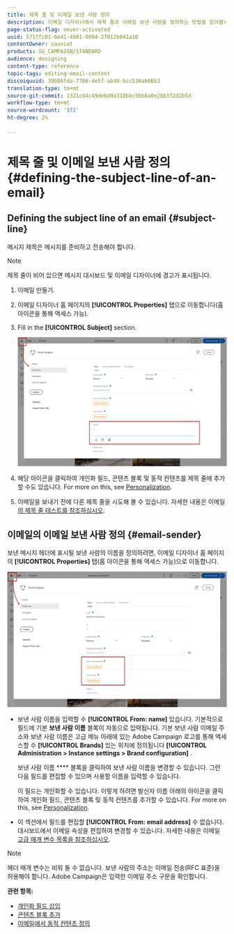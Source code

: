 ```yaml
---
title: 제목 줄 및 이메일 보낸 사람 정의
description: 이메일 디자이너에서 제목 줄과 이메일 보낸 사람을 정의하는 방법을 알아봅니다.
page-status-flag: never-activated
uuid: 571ffc01-6e41-4501-9094-2f812b041a10
contentOwner: sauviat
products: SG_CAMPAIGN/STANDARD
audience: designing
content-type: reference
topic-tags: editing-email-content
discoiquuid: 39b86fda-7766-4e5f-ab48-bcc536ab66b3
translation-type: tm+mt
source-git-commit: 1321c84c49de6d9a318bbc5bb8a0e28b332d2b5d
workflow-type: tm+mt
source-wordcount: '372'
ht-degree: 2%

---
```



# 제목 줄 및 이메일 보낸 사람 정의{#defining-the-subject-line-of-an-email}

## Defining the subject line of an email {#subject-line}

메시지 제목은 메시지를 준비하고 전송해야 합니다.

>[!NOTE]
>
>제목 줄이 비어 있으면 메시지 대시보드 및 이메일 디자이너에 경고가 표시됩니다.

1. 이메일 만들기.
1. 이메일 디자이너 홈 페이지의 **[!UICONTROL Properties]** 탭으로 이동합니다(홈 아이콘을 통해 액세스 가능).
1. Fill in the **[!UICONTROL Subject]** section.

   ![](assets/email_designer_subject.png)

1. 해당 아이콘을 클릭하여 개인화 필드, 콘텐츠 블록 및 동적 컨텐츠를 제목 줄에 추가할 수도 있습니다. For more on this, see [Personalization](../../designing/using/personalization.md).
1. 이메일을 보내기 전에 다른 제목 줄을 시도해 볼 수 있습니다. 자세한 내용은 이메일 [의 제목 줄 테스트를 참조하십시오](../../sending/using/testing-subject-line-email.md).

## 이메일의 이메일 보낸 사람 정의 {#email-sender}

보낸 메시지 헤더에 표시될 보낸 사람의 이름을 정의하려면, 이메일 디자이너 홈 페이지의 **[!UICONTROL Properties]** 탭(홈 아이콘을 통해 액세스 가능)으로 이동합니다.

![](assets/delivery_content_edition16.png)

* 보낸 사람 이름을 입력할 수 **[!UICONTROL From: name]** 있습니다. 기본적으로 필드에 기본 **보낸 사람 이름** 블록이 자동으로 입력됩니다. 기본 보낸 사람 이메일 주소와 보낸 사람 이름은 고급 메뉴 아래에 있는 Adobe Campaign 로고를 통해 액세스할 수 **[!UICONTROL Brands]** 있는 위치에 정의됩니다 **[!UICONTROL Administration > Instance settings > Brand configuration]** .

   보낸 사람 이름 **** 블록을 클릭하여 보낸 사람 이름을 변경할 수 있습니다. 그런 다음 필드를 편집할 수 있으며 사용할 이름을 입력할 수 있습니다.

   이 필드는 개인화할 수 있습니다. 이렇게 하려면 발신자 이름 아래의 아이콘을 클릭하여 개인화 필드, 콘텐츠 블록 및 동적 컨텐츠를 추가할 수 있습니다. For more on this, see [Personalization](../../designing/using/personalization.md).

* 이 섹션에서 필드를 편집할 **[!UICONTROL From: email address]** 수 없습니다. 대시보드에서 이메일 속성을 편집하여 변경할 수 있습니다. 자세한 내용은 이메일 [고급 매개 변수 목록을 참조하십시오](../../administration/using/configuring-email-channel.md#advanced-parameters).

>[!NOTE]
>
>헤더 매개 변수는 비워 둘 수 없습니다. 보낸 사람의 주소는 이메일 전송(RFC 표준)을 허용해야 합니다. Adobe Campaign은 입력한 이메일 주소 구문을 확인합니다.

**관련 항목:**

* [개인화 필드 삽입](../../designing/using/personalization.md#inserting-a-personalization-field)
* [콘텐츠 블록 추가](../../designing/using/personalization.md#adding-a-content-block)
* [이메일에서 동적 컨텐츠 정의](../../designing/using/personalization.md#defining-dynamic-content-in-an-email)
